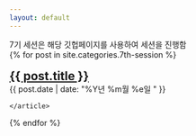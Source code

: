 ```yaml
---
layout: default
---
```

<!-- 첫 화면에서 보이는 게시글들의 미리보기 내용을 커스텀하는 공간이다. -->
<div class="posts">
<p style="display: inline;"> 7기 세션은 해당 깃헙페이지를 사용하여 세션을 진행함</p>
<br>
  {% for post in site.categories.7th-session %}
    <article class="post">
    
<br>
<!-- change to display: inline two tag      <h1><a href="{{ site.baseurl }}{{ post.url }}">{{ post.title }}</a>{{ post.date | date: "%B %e, %Y" }}</h1> -->
      <h1 style="display: inline;"><a href="{{ site.baseurl }}{{ post.url }}">{{ post.title }}</a></h1><br><p style="display: inline; ">{{ post.date | date: "%Y년 %m월 %e일 " }}</p>

<!-- 
      <a href="{{ site.baseurl }}{{ post.url }}" class="read-more">Read More</a> -->
    </article>
  {% endfor %}
</div>
